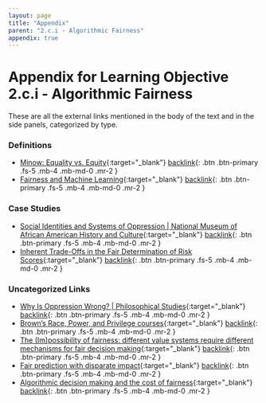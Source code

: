 ```yaml
---
layout: page
title: "Appendix"
parent: "2.c.i - Algorithmic Fairness"
appendix: true
---
```


# Appendix for Learning Objective 2.c.i - Algorithmic Fairness
These are all the external links mentioned in the body of the text and in the side panels, categorized by type.
### Definitions
- [Minow: Equality vs. Equity](https://direct.mit.edu/ajle/article/doi/10.1162/ajle_a_00019/107229/EQUALITY-VS-EQUITY){:target="_blank"}<!-- tag:definition --> [backlink](https://www.google.com/){: .btn .btn-primary .fs-5 .mb-4 .mb-md-0 .mr-2 }
- [Fairness and Machine Learning](https://fairmlbook.org/){:target="_blank"}<!-- tag:definition --> [backlink](https://www.google.com/){: .btn .btn-primary .fs-5 .mb-4 .mb-md-0 .mr-2 }

### Case Studies
- [Social Identities and Systems of Oppression \| National Museum of African American History and Culture](https://nmaahc.si.edu/learn/talking-about-race/topics/social-identities-and-systems-oppression){:target="_blank"}<!-- tag:case-study --> [backlink](https://www.google.com/){: .btn .btn-primary .fs-5 .mb-4 .mb-md-0 .mr-2 }
- [Inherent Trade-Offs in the Fair Determination of Risk Scores](https://arxiv.org/abs/1609.05807){:target="_blank"}<!-- tag:case-study --> [backlink](https://www.google.com/){: .btn .btn-primary .fs-5 .mb-4 .mb-md-0 .mr-2 }

### Uncategorized Links
- [Why Is Oppression Wrong? \| Philosophical Studies](https://link.springer.com/article/10.1007/s11098-023-02084-5#Sec2){:target="_blank"} [backlink](https://www.google.com/){: .btn .btn-primary .fs-5 .mb-4 .mb-md-0 .mr-2 }
- [Brown’s Race, Power, and Privilege courses](https://college.brown.edu/design-your-education/explore-open-curriculum/course-selection/curricular-programs/examining-race){:target="_blank"} [backlink](https://www.google.com/){: .btn .btn-primary .fs-5 .mb-4 .mb-md-0 .mr-2 }
- [The (Im)possibility of fairness: different value systems require different mechanisms for fair decision making](https://dl.acm.org/doi/10.1145/3433949){:target="_blank"} [backlink](https://www.google.com/){: .btn .btn-primary .fs-5 .mb-4 .mb-md-0 .mr-2 }
- [Fair prediction with disparate impact](https://arxiv.org/pdf/1703.00056){:target="_blank"} [backlink](https://www.google.com/){: .btn .btn-primary .fs-5 .mb-4 .mb-md-0 .mr-2 }
- [Algorithmic decision making and the cost of fairness](https://arxiv.org/pdf/1701.08230){:target="_blank"} [backlink](https://www.google.com/){: .btn .btn-primary .fs-5 .mb-4 .mb-md-0 .mr-2 }

